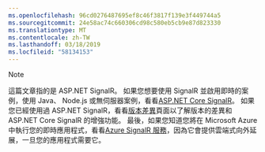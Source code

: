 ```yaml
---
ms.openlocfilehash: 96cd0276487695ef8c46f3817f139e3f449744a5
ms.sourcegitcommit: 24e58ac74c660306cd98c580eb5cb9e87d823330
ms.translationtype: MT
ms.contentlocale: zh-TW
ms.lasthandoff: 03/18/2019
ms.locfileid: "58134153"
---
```

> [!NOTE]
> 這篇文章指的是 ASP.NET SignalR。 如果您想要使用 SignalR 並啟用即時的案例，使用 Java、 Node.js 或無伺服器案例，看看[ASP.NET Core SignalR](/aspnet/core/signalr/introduction)。 如果您已經使用過 ASP.NET SignalR，看看[版本差異](/aspnet/core/signalr/version-differences)頁面以了解版本的差異和 ASP.NET Core SignalR 的增強功能。 最後，如果您知道您將在 Microsoft Azure 中執行您的即時應用程式，看看[Azure SignalR 服務](/azure/azure-signalr/signalr-overview)，因為它會提供雲端式向外延展，一旦您的應用程式需要它。